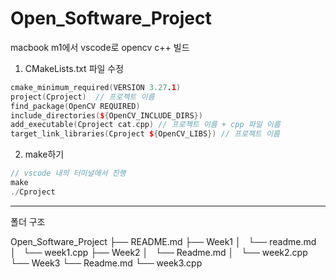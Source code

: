 # Open_Software_Project

macbook m1에서 vscode로 opencv c++ 빌드

1. CMakeLists.txt 파일 수정
   
```cpp
cmake_minimum_required(VERSION 3.27.1)
project(Cproject)  // 프로젝트 이름
find_package(OpenCV REQUIRED)
include_directories(${OpenCV_INCLUDE_DIRS})
add_executable(Cproject cat.cpp) // 프로젝트 이름 + cpp 파일 이름
target_link_libraries(Cproject ${OpenCV_LIBS}) // 프로젝트 이름
```
2. make하기

```cpp
// vscode 내의 터미널에서 진행
make
./Cproject
```
***

폴더 구조

Open_Software_Project
├── README.md
├── Week1
│   └── readme.md
│   └── week1.cpp
├── Week2
│   └── Readme.md
│   └── week2.cpp
└── Week3
    └── Readme.md
    └── week3.cpp
